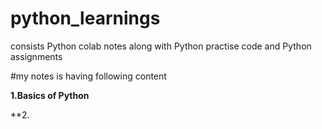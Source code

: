 # python_learnings
consists Python colab notes along with Python practise code and Python assignments

#my notes is having following content

**1.Basics of Python**

**2.
